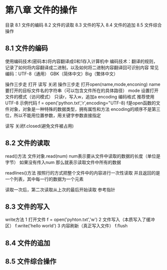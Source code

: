 # 第八章 文件的操作
目录
8.1 文件的编码
8.2 文件的读取
8.3 文件的写入
8.4 文件的追加
8.5 文件综合操作

## 8.1 文件的编码
使用编码技术(密码本)将内容翻译成0和1存入计算机中
编码技术：翻译的规则，记录了如何将内容翻译成二进制，以及如何将二进制内容翻译回可识别内容
常见编码：UTF-8（通用） GBK（简体中文）Big（繁体中文） 


操作三步走 打开 读写 关闭
操作三步走 
打开open(name,mode,enconing)
name 要打开的目标文件名的字符串（可以包含文件所在的具体路径）
mode 设置打开文件的模式（访问模式） 只读r，写入w，追加a
encoding 编码格式 推荐使用UTF-8
示例代码
f = open('python.txt','r',encoding="UTF-8)
f是open函数的文件对象，对象是一种特殊的数据类型，拥有属性和方法
encoding的顺序不是第三位，所以不能用位置参数，用关键字参数直接指定

读写 关闭f.closed(避免文件被占用)


## 8.2 文件的读取

read()方法
文件对象.read(num)
num表示要从文件中读取的数据的长度（单位是字节）
如果没有传入num 那么就表示读取文件中所有的数据

readlines()方法
按照行的方式把整个文件中的内容进行一次性读取
并且返回的是一个列表，其中每一行的数据为一个元素

读取一次后，第二次读取从上次的最后开始读取
参考指针

## 8.3 文件的写入
write方法
1 打开文件
f = open('pyhton.txt','w')
2 文件写入（本质写入了缓冲区）
f.write('hello world')
3 内容刷新（真正写入文件）
f.flush

## 8.4 文件的追加


## 8.5 文件综合操作